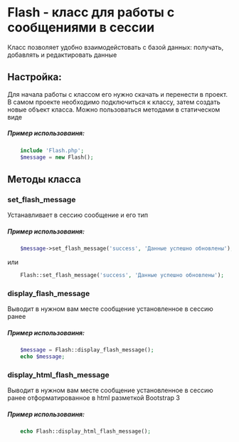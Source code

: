 # Flash - класс для работы с сообщениями в сессии

Класс позволяет удобно взаимодейстовать с базой данных: получать, добавлять и редактировать данные

## Настройка:

Для начала работы с классом его нужно скачать и перенести в проект.
В самом проекте необходимо подключиться к классу, затем создать новые объект класса.
Можно пользоваться методами в статическом виде

##### Пример использоваиня:

```php
    include 'Flash.php';
    $message = new Flash();
```

## Методы класса

### set_flash_message

Устанавливает в сессию сообщение и его тип

##### Пример использоваиня:
```php
    $message->set_flash_message('success', 'Данные успешно обновлены');
```

или

```php
    Flash::set_flash_message('success', 'Данные успешно обновлены');
```


### display_flash_message

Выводит в нужном вам месте сообщение установленное в сессию ранее

##### Пример использоваиня:
```php
    $message = Flash::display_flash_message();
    echo $message;
```

### display_html_flash_message

Выводит в нужном вам месте сообщение установленное в сессию ранее отформатированное в html разметкой Bootstrap 3
                                                          
##### Пример использоваиня:
```php
    echo Flash::display_html_flash_message();
```
